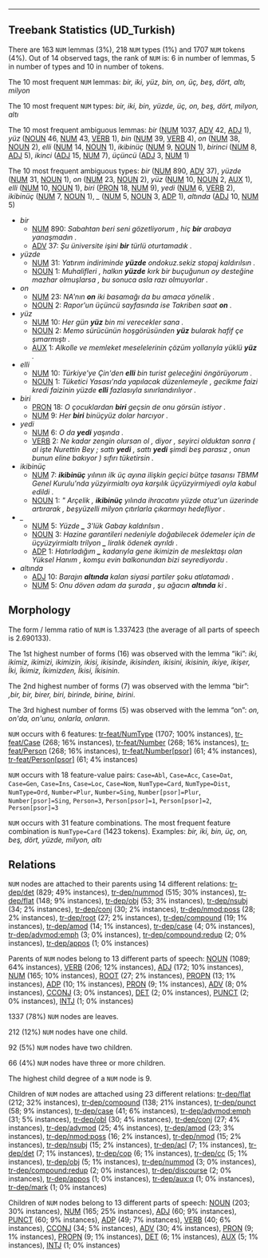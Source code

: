 

--------------------------------------------------------------------------------

## Treebank Statistics (UD_Turkish)

There are 163 `NUM` lemmas (3%), 218 `NUM` types (1%) and 1707 `NUM` tokens (4%).
Out of 14 observed tags, the rank of `NUM` is: 6 in number of lemmas, 5 in number of types and 10 in number of tokens.

The 10 most frequent `NUM` lemmas: <em>bir, iki, yüz, bin, on, üç, beş, dört, altı, milyon</em>

The 10 most frequent `NUM` types:  <em>bir, iki, bin, yüzde, üç, on, beş, dört, milyon, altı</em>

The 10 most frequent ambiguous lemmas: <em>bir</em> ([NUM]() 1037, [ADV]() 42, [ADJ]() 1), <em>yüz</em> ([NOUN]() 46, [NUM]() 43, [VERB]() 1), <em>bin</em> ([NUM]() 39, [VERB]() 4), <em>on</em> ([NUM]() 38, [NOUN]() 2), <em>elli</em> ([NUM]() 14, [NOUN]() 1), <em>ikibinüç</em> ([NUM]() 9, [NOUN]() 1), <em>birinci</em> ([NUM]() 8, [ADJ]() 5), <em>ikinci</em> ([ADJ]() 15, [NUM]() 7), <em>üçüncü</em> ([ADJ]() 3, [NUM]() 1)

The 10 most frequent ambiguous types:  <em>bir</em> ([NUM]() 890, [ADV]() 37), <em>yüzde</em> ([NUM]() 31, [NOUN]() 1), <em>on</em> ([NUM]() 23, [NOUN]() 2), <em>yüz</em> ([NUM]() 10, [NOUN]() 2, [AUX]() 1), <em>elli</em> ([NUM]() 10, [NOUN]() 1), <em>biri</em> ([PRON]() 18, [NUM]() 9), <em>yedi</em> ([NUM]() 6, [VERB]() 2), <em>ikibinüç</em> ([NUM]() 7, [NOUN]() 1), <em>_</em> ([NUM]() 5, [NOUN]() 3, [ADP]() 1), <em>altında</em> ([ADJ]() 10, [NUM]() 5)


* <em>bir</em>
  * [NUM]() 890: <em>Sabahtan beri seni gözetliyorum , hiç <b>bir</b> arabaya yanaşmadın .</em>
  * [ADV]() 37: <em>Şu üniversite işini <b>bir</b> türlü oturtamadık .</em>
* <em>yüzde</em>
  * [NUM]() 31: <em>Yatırım indiriminde <b>yüzde</b> ondokuz.sekiz stopaj kaldırılsın .</em>
  * [NOUN]() 1: <em>Muhalifleri , halkın <b>yüzde</b> kırk bir buçuğunun oy desteğine mazhar olmuşlarsa , bu sonuca asla razı olmuyorlar .</em>
* <em>on</em>
  * [NUM]() 23: <em>NA'nın <b>on</b> iki basamağı da bu amaca yönelik .</em>
  * [NOUN]() 2: <em>Rapor'un üçüncü sayfasında ise Takriben saat <b>on</b> .</em>
* <em>yüz</em>
  * [NUM]() 10: <em>Her gün <b>yüz</b> bin mi verecekler sana .</em>
  * [NOUN]() 2: <em>Memo sürücünün hoşgörüsünden <b>yüz</b> bularak hafif çe şımarmıştı .</em>
  * [AUX]() 1: <em>Alkolle ve memleket meselelerinin çözüm yollarıyla yüklü <b>yüz</b> .</em>
* <em>elli</em>
  * [NUM]() 10: <em>Türkiye'ye Çin'den <b>elli</b> bin turist geleceğini öngörüyorum .</em>
  * [NOUN]() 1: <em>Tüketici Yasası'nda yapılacak düzenlemeyle , gecikme faizi kredi faizinin yüzde <b>elli</b> fazlasıyla sınırlandırılıyor .</em>
* <em>biri</em>
  * [PRON]() 18: <em>O çocuklardan <b>biri</b> geçsin de onu görsün istiyor .</em>
  * [NUM]() 9: <em>Her <b>biri</b> binüçyüz dolar harcıyor .</em>
* <em>yedi</em>
  * [NUM]() 6: <em>O da <b>yedi</b> yaşında .</em>
  * [VERB]() 2: <em>Ne kadar zengin olursan ol , diyor , seyirci olduktan sonra ( al işte Nurettin Bey ; sattı <b>yedi</b> , sattı <b>yedi</b> şimdi beş parasız , onun bunun eline bakıyor ) sıfırı tüketirsin .</em>
* <em>ikibinüç</em>
  * [NUM]() 7: <em><b>ikibinüç</b> yılının ilk üç ayına ilişkin geçici bütçe tasarısı TBMM Genel Kurulu'nda yüzyirmialtı oya karşılık üçyüzyirmiyedi oyla kabul edildi .</em>
  * [NOUN]() 1: <em>" Arçelik , <b>ikibinüç</b> yılında ihracatını yüzde otuz'un üzerinde artırarak , beşyüzelli milyon çıtırlarla çıkarmayı hedefliyor .</em>
* <em>_</em>
  * [NUM]() 5: <em>Yüzde <b>_</b> 3'lük Gabay kaldırılsın .</em>
  * [NOUN]() 3: <em>Hazine garantileri nedeniyle doğabilecek ödemeler için de üçyüzyirmialtı trilyon <b>_</b> liralık ödenek ayrıldı .</em>
  * [ADP]() 1: <em>Hatırladığım <b>_</b> kadarıyla gene ikimizin de meslektaşı olan Yüksel Hanım , komşu evin balkonundan bizi seyrediyordu .</em>
* <em>altında</em>
  * [ADJ]() 10: <em>Barajın <b>altında</b> kalan siyasi partiler şoku atlatamadı .</em>
  * [NUM]() 5: <em>Onu döven adam da şurada , şu ağacın <b>altında</b> ki .</em>

## Morphology

The form / lemma ratio of `NUM` is 1.337423 (the average of all parts of speech is 2.690133).

The 1st highest number of forms (16) was observed with the lemma “iki”: <em>iki, ikimiz, ikimizi, ikimizin, ikisi, ikisinde, ikisinden, ikisini, ikisinin, ikiye, ikişer, İki, İkimiz, İkimizden, İkisi, İkisinin</em>.

The 2nd highest number of forms (7) was observed with the lemma “bir”: <em>,bir, bir, birer, biri, birinde, birine, birini</em>.

The 3rd highest number of forms (5) was observed with the lemma “on”: <em>on, on'da, on'unu, onlarla, onların</em>.

`NUM` occurs with 6 features: [tr-feat/NumType]() (1707; 100% instances), [tr-feat/Case]() (268; 16% instances), [tr-feat/Number]() (268; 16% instances), [tr-feat/Person]() (268; 16% instances), [tr-feat/Number[psor]]() (61; 4% instances), [tr-feat/Person[psor]]() (61; 4% instances)

`NUM` occurs with 18 feature-value pairs: `Case=Abl`, `Case=Acc`, `Case=Dat`, `Case=Gen`, `Case=Ins`, `Case=Loc`, `Case=Nom`, `NumType=Card`, `NumType=Dist`, `NumType=Ord`, `Number=Plur`, `Number=Sing`, `Number[psor]=Plur`, `Number[psor]=Sing`, `Person=3`, `Person[psor]=1`, `Person[psor]=2`, `Person[psor]=3`

`NUM` occurs with 31 feature combinations.
The most frequent feature combination is `NumType=Card` (1423 tokens).
Examples: <em>bir, iki, bin, üç, on, beş, dört, yüzde, milyon, altı</em>


## Relations

`NUM` nodes are attached to their parents using 14 different relations: [tr-dep/det]() (829; 49% instances), [tr-dep/nummod]() (515; 30% instances), [tr-dep/flat]() (148; 9% instances), [tr-dep/obj]() (53; 3% instances), [tr-dep/nsubj]() (34; 2% instances), [tr-dep/conj]() (30; 2% instances), [tr-dep/nmod:poss]() (28; 2% instances), [tr-dep/root]() (27; 2% instances), [tr-dep/compound]() (19; 1% instances), [tr-dep/amod]() (14; 1% instances), [tr-dep/case]() (4; 0% instances), [tr-dep/advmod:emph]() (3; 0% instances), [tr-dep/compound:redup]() (2; 0% instances), [tr-dep/appos]() (1; 0% instances)

Parents of `NUM` nodes belong to 13 different parts of speech: [NOUN]() (1089; 64% instances), [VERB]() (206; 12% instances), [ADJ]() (172; 10% instances), [NUM]() (165; 10% instances), [ROOT]() (27; 2% instances), [PROPN]() (13; 1% instances), [ADP]() (10; 1% instances), [PRON]() (9; 1% instances), [ADV]() (8; 0% instances), [CCONJ]() (3; 0% instances), [DET]() (2; 0% instances), [PUNCT]() (2; 0% instances), [INTJ]() (1; 0% instances)

1337 (78%) `NUM` nodes are leaves.

212 (12%) `NUM` nodes have one child.

92 (5%) `NUM` nodes have two children.

66 (4%) `NUM` nodes have three or more children.

The highest child degree of a `NUM` node is 9.

Children of `NUM` nodes are attached using 23 different relations: [tr-dep/flat]() (212; 32% instances), [tr-dep/compound]() (138; 21% instances), [tr-dep/punct]() (58; 9% instances), [tr-dep/case]() (41; 6% instances), [tr-dep/advmod:emph]() (31; 5% instances), [tr-dep/obl]() (30; 4% instances), [tr-dep/conj]() (27; 4% instances), [tr-dep/advmod]() (25; 4% instances), [tr-dep/amod]() (23; 3% instances), [tr-dep/nmod:poss]() (16; 2% instances), [tr-dep/nmod]() (15; 2% instances), [tr-dep/nsubj]() (15; 2% instances), [tr-dep/acl]() (7; 1% instances), [tr-dep/det]() (7; 1% instances), [tr-dep/cop]() (6; 1% instances), [tr-dep/cc]() (5; 1% instances), [tr-dep/obj]() (5; 1% instances), [tr-dep/nummod]() (3; 0% instances), [tr-dep/compound:redup]() (2; 0% instances), [tr-dep/discourse]() (2; 0% instances), [tr-dep/appos]() (1; 0% instances), [tr-dep/aux:q]() (1; 0% instances), [tr-dep/mark]() (1; 0% instances)

Children of `NUM` nodes belong to 13 different parts of speech: [NOUN]() (203; 30% instances), [NUM]() (165; 25% instances), [ADJ]() (60; 9% instances), [PUNCT]() (60; 9% instances), [ADP]() (49; 7% instances), [VERB]() (40; 6% instances), [CCONJ]() (34; 5% instances), [ADV]() (30; 4% instances), [PRON]() (9; 1% instances), [PROPN]() (9; 1% instances), [DET]() (6; 1% instances), [AUX]() (5; 1% instances), [INTJ]() (1; 0% instances)

